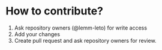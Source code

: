 # How to contribute?

1. Ask repository owners (@lemm-leto) for write access
2. Add your changes
3. Create pull request and ask repository owners for review.